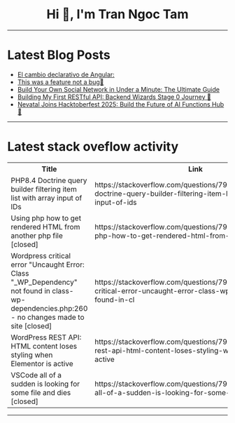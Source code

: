 <h1 align="center">Hi 👋, I'm Tran Ngoc Tam</h1>

---

# Latest Blog Posts 
<!-- BLOG-POST-LIST:START -->
- [El cambio declarativo de Angular:](https://dev.to/angularfirebase/el-cambio-declarativo-de-angular-27ai)
- [This was a feature not a bug🐞](https://dev.to/jeet_singh_63644d9175a9f6/this-was-a-feature-not-a-bug-mc3)
- [Build Your Own Social Network in Under a Minute: The Ultimate Guide](https://dev.to/web4/build-your-own-social-network-in-under-a-minute-the-ultimate-guide-179i)
- [Building My First RESTful API: Backend Wizards Stage 0 Journey 🚀](https://dev.to/luvie/building-my-first-restful-api-backend-wizards-stage-0-journey-2n51)
- [Nevatal Joins Hacktoberfest 2025: Build the Future of AI Functions Hub 🚀](https://dev.to/thirza258/nevatal-joins-hacktoberfest-2025-build-the-future-of-ai-functions-hub-49ai)
<!-- BLOG-POST-LIST:END -->

---

# Latest stack oveflow activity
<table>
  <tr><th>Title</th><th>Link</th></tr>
  <!-- STACKOVERFLOW:START --><tr><td>PHP8.4 Doctrine query builder filtering item list with array input of IDs</td><td>https://stackoverflow.com/questions/79794127/php8-4-doctrine-query-builder-filtering-item-list-with-array-input-of-ids</td></tr><tr><td>Using php how to get rendered HTML from another php file [closed]</td><td>https://stackoverflow.com/questions/79793828/using-php-how-to-get-rendered-html-from-another-php-file</td></tr><tr><td>Wordpress critical error &quot;Uncaught Error: Class &quot;_WP_Dependency&quot; not found in class-wp-dependencies.php:260 - no changes made to site [closed]</td><td>https://stackoverflow.com/questions/79793700/wordpress-critical-error-uncaught-error-class-wp-dependency-not-found-in-cl</td></tr><tr><td>WordPress REST API: HTML content loses styling when Elementor is active</td><td>https://stackoverflow.com/questions/79793652/wordpress-rest-api-html-content-loses-styling-when-elementor-is-active</td></tr><tr><td>VSCode all of a sudden is looking for some file and dies [closed]</td><td>https://stackoverflow.com/questions/79793444/vscode-all-of-a-sudden-is-looking-for-some-file-and-dies</td></tr><!-- STACKOVERFLOW:END -->
</table>

---


